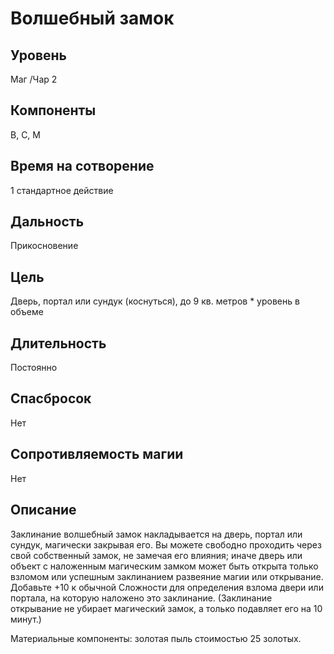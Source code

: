 # Волшебный замок

## Уровень
Маг /Чар 2
## Компоненты
В, С, М
## Время на сотворение
1 стандартное действие
## Дальность
Прикосновение
## Цель
Дверь, портал или сундук (коснуться), до 9 кв. метров * уровень в объеме
## Длительность
Постоянно
## Спасбросок
Нет
## Сопротивляемость магии
Нет
## Описание
Заклинание волшебный замок накладывается на дверь, портал или сундук, магически закрывая его. Вы можете свободно проходить через свой собственный замок, не замечая его влияния; иначе дверь или объект с наложенным магическим замком может быть открыта только взломом или успешным заклинанием развеяние магии или открывание. Добавьте +10 к обычной Сложности для определения взлома двери или портала, на которую наложено это заклинание. (Заклинание открывание не убирает магический замок, а только подавляет его на 10 минут.)

Материальные компоненты: золотая пыль стоимостью 25 золотых.